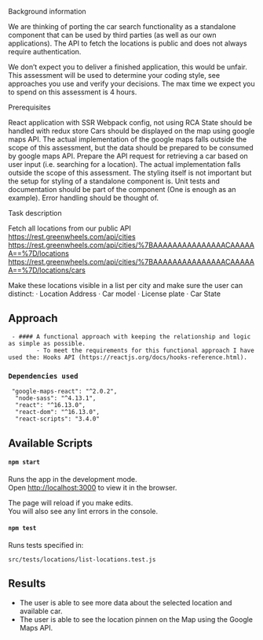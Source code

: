 Background information

We are thinking of porting the car search functionality as a standalone component that can be used by third parties (as well as our own applications). The API to fetch the locations is public and does not always require authentication.

We don’t expect you to deliver a finished application, this would be unfair. This assessment will be used to determine your coding style, see approaches you use and verify your decisions. The max time we expect you to spend on this assessment is 4 hours.

Prerequisites

React application with SSR
Webpack config, not using RCA
State should be handled with redux store
Cars should be displayed on the map using google maps API. The actual implementation of the google maps falls outside the scope of this assessment, but the data should be prepared to be consumed by google maps API.
Prepare the API request for retrieving a car based on user input (i.e. searching for a location). The actual implementation falls outside the scope of this assessment.
The styling itself is not important but the setup for styling of a standalone component is.
Unit tests and documentation should be part of the component (One is enough as an example).
Error handling should be thought of.

Task description

Fetch all locations from our public API
https://rest.greenwheels.com/api/cities
https://rest.greenwheels.com/api/cities/%7BAAAAAAAAAAAAAAACAAAAAA==%7D/locations
https://rest.greenwheels.com/api/cities/%7BAAAAAAAAAAAAAAACAAAAAA==%7D/locations/cars

Make these locations visible in a list per city and make sure the user can distinct:
· Location Address
· Car model
· License plate
· Car State

## Approach

     - #### A functional approach with keeping the relationship and logic as simple as possible.
            - To meet the requirements for this functional approach I have used the: Hooks API (https://reactjs.org/docs/hooks-reference.html).

### `Dependencies used`

```
 "google-maps-react": "^2.0.2",
  "node-sass": "^4.13.1",
  "react": "^16.13.0",
  "react-dom": "^16.13.0",
  "react-scripts": "3.4.0"
```

## Available Scripts

#### `npm start`

Runs the app in the development mode.<br>
Open [http://localhost:3000](http://localhost:3000) to view it in the browser.

The page will reload if you make edits.<br>
You will also see any lint errors in the console.

#### `npm test`

Runs tests specified in:

```
src/tests/locations/list-locations.test.js
```

## Results

   - The user is able to see more data about the selected location and available car.
   - The user is able to see the location pinnen on the Map using the Google Maps API.
